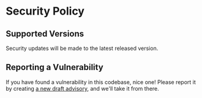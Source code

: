 # Security Policy

## Supported Versions

Security updates will be made to the latest released version.

## Reporting a Vulnerability

If you have found a vulnerability in this codebase, nice one!
Please report it by creating [a new draft advisory](https://github.com/mpalmer/git-version-bump/security/advisories/new), and we'll take it from there.
